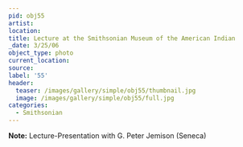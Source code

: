 ```yaml
---
pid: obj55
artist:
location:
title: Lecture at the Smithsonian Museum of the American Indian
_date: 3/25/06
object_type: photo
current_location:
source:
label: '55'
header:
  teaser: /images/gallery/simple/obj55/thumbnail.jpg
  image: /images/gallery/simple/obj55/full.jpg
categories:
  - Smithsonian
---
```

**Note:**
Lecture-Presentation with G. Peter Jemison (Seneca)
